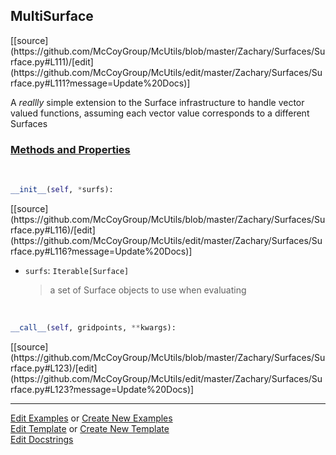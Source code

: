 ## <a id="McUtils.Zachary.Surfaces.Surface.MultiSurface">MultiSurface</a> 
<div class="docs-source-link" markdown="1">
[[source](https://github.com/McCoyGroup/McUtils/blob/master/Zachary/Surfaces/Surface.py#L111)/[edit](https://github.com/McCoyGroup/McUtils/edit/master/Zachary/Surfaces/Surface.py#L111?message=Update%20Docs)]
</div>

A _reallly_ simple extension to the Surface infrastructure to handle vector valued functions,
assuming each vector value corresponds to a different Surfaces

<div class="collapsible-section">
 <div class="collapsible-section collapsible-section-header" markdown="1">
 
### <a class="collapse-link" data-toggle="collapse" href="#methods">Methods and Properties</a> <a class="float-right" data-toggle="collapse" href="#methods"><i class="fa fa-chevron-down"></i></a>

 </div>
 <div class="collapsible-section collapsible-section-body collapse" id="methods" markdown="1">

<a id="McUtils.Zachary.Surfaces.Surface.MultiSurface.__init__" class="docs-object-method">&nbsp;</a> 
```python
__init__(self, *surfs): 
```
<div class="docs-source-link" markdown="1">
[[source](https://github.com/McCoyGroup/McUtils/blob/master/Zachary/Surfaces/Surface.py#L116)/[edit](https://github.com/McCoyGroup/McUtils/edit/master/Zachary/Surfaces/Surface.py#L116?message=Update%20Docs)]
</div>


- `surfs`: `Iterable[Surface]`
    >a set of Surface objects to use when evaluating

<a id="McUtils.Zachary.Surfaces.Surface.MultiSurface.__call__" class="docs-object-method">&nbsp;</a> 
```python
__call__(self, gridpoints, **kwargs): 
```
<div class="docs-source-link" markdown="1">
[[source](https://github.com/McCoyGroup/McUtils/blob/master/Zachary/Surfaces/Surface.py#L123)/[edit](https://github.com/McCoyGroup/McUtils/edit/master/Zachary/Surfaces/Surface.py#L123?message=Update%20Docs)]
</div>

 </div>
</div>




___

[Edit Examples](https://github.com/McCoyGroup/McUtils/edit/gh-pages/ci/examples/McUtils/Zachary/Surfaces/Surface/MultiSurface.md) or 
[Create New Examples](https://github.com/McCoyGroup/McUtils/new/gh-pages/?filename=ci/examples/McUtils/Zachary/Surfaces/Surface/MultiSurface.md) <br/>
[Edit Template](https://github.com/McCoyGroup/McUtils/edit/gh-pages/ci/docs/McUtils/Zachary/Surfaces/Surface/MultiSurface.md) or 
[Create New Template](https://github.com/McCoyGroup/McUtils/new/gh-pages/?filename=ci/docs/templates/McUtils/Zachary/Surfaces/Surface/MultiSurface.md) <br/>
[Edit Docstrings](https://github.com/McCoyGroup/McUtils/edit/master/Zachary/Surfaces/Surface.py#L111?message=Update%20Docs)